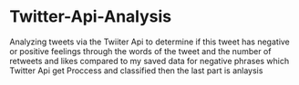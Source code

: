 # Twitter-Api-Analysis
Analyzing tweets via the Twiiter Api to determine if this tweet has negative or positive feelings through the words of the tweet and the number of retweets and likes compared to my saved data for negative phrases which Twitter Api get Proccess and classified then the last part is anlaysis
